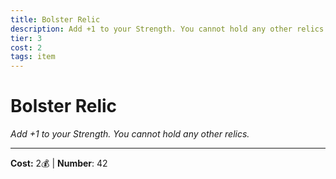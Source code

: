 ```yaml
---
title: Bolster Relic
description: Add +1 to your Strength. You cannot hold any other relics.
tier: 3
cost: 2
tags: item
---
```

# Bolster Relic

_Add +1 to your Strength. You cannot hold any other relics._

___
**Cost:** 2💰 | **Number**: 42
